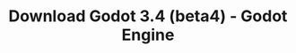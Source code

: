 ---
# Generated by /scripts/js/download_archive_generator !!! do not edit by hand !!!
title: 'Download Godot 3.4 (beta4) - Godot Engine'
type: 'download/archive'
name: '3.4'
flavor: 'beta4'
release_date: '2021-08-19T03:00:00-00:00'
release_notes: '/article/dev-snapshot-godot-3-4-beta-4/'
links:
  android.apk:
    name: 'android.apk'
    title: 'Android'
    caption: 'Universal APK (ARM64 + ARMv7 + x86_64 + x86)'
    tags:
      - 'APK download'
      - 'ARM64/v7'
      - 'x86 (64 & 32 bit)'
    hosts:
      github_builds:
        regular: 'https://github.com/godotengine/godot-builds/releases/download/3.4-beta4/Godot_v3.4-beta4_android_editor.apk'
        mono: '#'
      github:
        regular: 'https://github.com/godotengine/godot/releases/download/3.4-beta4/Godot_v3.4-beta4_android_editor.apk'
        mono: '#'
  macos.universal:
    name: 'macos.universal'
    title: 'macOS'
    caption: 'Universal (x86_64 + Apple Silicon)'
    tags:
      - 'Intel/Apple Silicon'
      - '64 bit'
    hosts:
      github_builds:
        regular: 'https://github.com/godotengine/godot-builds/releases/download/3.4-beta4/Godot_v3.4-beta4_osx.universal.zip'
        mono: 'https://github.com/godotengine/godot-builds/releases/download/3.4-beta4/Godot_v3.4-beta4_mono_osx.universal.zip'
      github:
        regular: 'https://github.com/godotengine/godot/releases/download/3.4-beta4/Godot_v3.4-beta4_osx.universal.zip'
        mono: 'https://github.com/godotengine/godot/releases/download/3.4-beta4/Godot_v3.4-beta4_mono_osx.universal.zip'
  windows.64:
    name: 'windows.64'
    title: 'Windows'
    caption: 'Standard (x86_64)'
    tags:
      - '64 bit'
    hosts:
      github_builds:
        regular: 'https://github.com/godotengine/godot-builds/releases/download/3.4-beta4/Godot_v3.4-beta4_win64.exe.zip'
        mono: 'https://github.com/godotengine/godot-builds/releases/download/3.4-beta4/Godot_v3.4-beta4_mono_win64.zip'
      github:
        regular: 'https://github.com/godotengine/godot/releases/download/3.4-beta4/Godot_v3.4-beta4_win64.exe.zip'
        mono: 'https://github.com/godotengine/godot/releases/download/3.4-beta4/Godot_v3.4-beta4_mono_win64.zip'
  linux_server.headless.64:
    name: 'linux_server.headless.64'
    title: 'Linux Server'
    caption: 'Headless (x86_64)'
    tags:
      - '64 bit'
      - 'Headless'
    hosts:
      github_builds:
        regular: 'https://github.com/godotengine/godot-builds/releases/download/3.4-beta4/Godot_v3.4-beta4_linux_headless.64.zip'
        mono: 'https://github.com/godotengine/godot-builds/releases/download/3.4-beta4/Godot_v3.4-beta4_mono_linux_headless_64.zip'
      github:
        regular: 'https://github.com/godotengine/godot/releases/download/3.4-beta4/Godot_v3.4-beta4_linux_headless.64.zip'
        mono: 'https://github.com/godotengine/godot/releases/download/3.4-beta4/Godot_v3.4-beta4_mono_linux_headless_64.zip'
  web:
    name: 'web'
    title: 'Web editor'
    caption: ''
    tags:
      - 'Self-hosted'
      - 'Cross-platform'
    hosts:
      github_builds:
        regular: 'https://github.com/godotengine/godot-builds/releases/download/3.4-beta4/Godot_v3.4-beta4_web_editor.zip'
        mono: '#'
      github:
        regular: 'https://github.com/godotengine/godot/releases/download/3.4-beta4/Godot_v3.4-beta4_web_editor.zip'
        mono: '#'
  linux.64:
    name: 'linux.64'
    title: 'Linux'
    caption: 'Standard (x86_64)'
    tags:
      - '64 bit'
    hosts:
      github_builds:
        regular: 'https://github.com/godotengine/godot-builds/releases/download/3.4-beta4/Godot_v3.4-beta4_x11.64.zip'
        mono: 'https://github.com/godotengine/godot-builds/releases/download/3.4-beta4/Godot_v3.4-beta4_mono_x11_64.zip'
      github:
        regular: 'https://github.com/godotengine/godot/releases/download/3.4-beta4/Godot_v3.4-beta4_x11.64.zip'
        mono: 'https://github.com/godotengine/godot/releases/download/3.4-beta4/Godot_v3.4-beta4_mono_x11_64.zip'
  linux.32:
    name: 'linux.32'
    title: 'Linux'
    caption: 'Standard (x86)'
    tags:
      - '32 bit'
    hosts:
      github_builds:
        regular: 'https://github.com/godotengine/godot-builds/releases/download/3.4-beta4/Godot_v3.4-beta4_x11.32.zip'
        mono: 'https://github.com/godotengine/godot-builds/releases/download/3.4-beta4/Godot_v3.4-beta4_mono_x11_32.zip'
      github:
        regular: 'https://github.com/godotengine/godot/releases/download/3.4-beta4/Godot_v3.4-beta4_x11.32.zip'
        mono: 'https://github.com/godotengine/godot/releases/download/3.4-beta4/Godot_v3.4-beta4_mono_x11_32.zip'
  windows.32:
    name: 'windows.32'
    title: 'Windows'
    caption: 'Standard (x86)'
    tags:
      - '32 bit'
    hosts:
      github_builds:
        regular: 'https://github.com/godotengine/godot-builds/releases/download/3.4-beta4/Godot_v3.4-beta4_win32.exe.zip'
        mono: 'https://github.com/godotengine/godot-builds/releases/download/3.4-beta4/Godot_v3.4-beta4_mono_win32.zip'
      github:
        regular: 'https://github.com/godotengine/godot/releases/download/3.4-beta4/Godot_v3.4-beta4_win32.exe.zip'
        mono: 'https://github.com/godotengine/godot/releases/download/3.4-beta4/Godot_v3.4-beta4_mono_win32.zip'
  linux_server.64:
    name: 'linux_server.64'
    title: 'Linux Server'
    caption: 'Standard (x86_64)'
    tags:
      - '64 bit'
    hosts:
      github_builds:
        regular: 'https://github.com/godotengine/godot-builds/releases/download/3.4-beta4/Godot_v3.4-beta4_linux_server.64.zip'
        mono: 'https://github.com/godotengine/godot-builds/releases/download/3.4-beta4/Godot_v3.4-beta4_mono_linux_server_64.zip'
      github:
        regular: 'https://github.com/godotengine/godot/releases/download/3.4-beta4/Godot_v3.4-beta4_linux_server.64.zip'
        mono: 'https://github.com/godotengine/godot/releases/download/3.4-beta4/Godot_v3.4-beta4_mono_linux_server_64.zip'
  aar_library:
    name: 'aar_library'
    title: 'AAR library'
    caption: ''
    tags:
      - 'Android plugins'
      - 'Java'
      - 'Kotlin'
    hosts:
      github_builds:
        regular: 'https://github.com/godotengine/godot-builds/releases/download/3.4-beta4/godot-lib.3.4.beta4.release.aar'
        mono: 'https://github.com/godotengine/godot-builds/releases/download/3.4-beta4/godot-lib.3.4.beta4.mono.release.aar'
      github:
        regular: 'https://github.com/godotengine/godot/releases/download/3.4-beta4/godot-lib.3.4.beta4.release.aar'
        mono: 'https://github.com/godotengine/godot/releases/download/3.4-beta4/godot-lib.3.4.beta4.mono.release.aar'
  templates:
    name: 'templates'
    title: 'Export templates'
    caption: ''
    tags:
      - 'Used to export your games to all supported platforms'
    hosts:
      github_builds:
        regular: 'https://github.com/godotengine/godot-builds/releases/download/3.4-beta4/Godot_v3.4-beta4_export_templates.tpz'
        mono: 'https://github.com/godotengine/godot-builds/releases/download/3.4-beta4/Godot_v3.4-beta4_mono_export_templates.tpz'
      github:
        regular: 'https://github.com/godotengine/godot/releases/download/3.4-beta4/Godot_v3.4-beta4_export_templates.tpz'
        mono: 'https://github.com/godotengine/godot/releases/download/3.4-beta4/Godot_v3.4-beta4_mono_export_templates.tpz'
primaryPlatforms:
  - 'android.apk'
  - 'macos.universal'
  - 'windows.64'
  - 'linux_server.headless.64'
  - 'web'
  - 'templates'
---